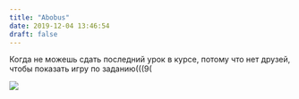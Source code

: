 ```yaml
---
title: "Abobus"
date: 2019-12-04 13:46:54
draft: false
---
```


Когда не можешь сдать последний урок в курсе, потому что нет друзей, чтобы показать игру по заданию(((9(

![](https://sun9-85.userapi.com/impg/c854428/v854428399/191462/gxaLm5hzn2E.jpg?size=631x48&quality=96&sign=68abac67c8ed0d2e1a283a91e2d77279&c_uniq_tag=WpFI-Y-AnYrLDpG7-eum0t63JT3OwpfZIk8DzKTYYFA&type=album)

